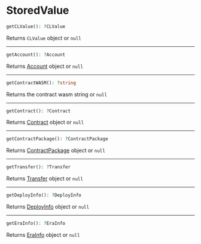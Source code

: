 # StoredValue

```php
getCLValue(): ?CLValue
```
Returns `CLValue` object or `null`

---
```php
getAccount(): ?Account
```
Returns [Account](Account.md) object or `null`

---
```php
getContractWASM(): ?string
```
Returns the contract wasm string or `null`

---
```php
getContract(): ?Contract
```
Returns [Contract](Contract.md) object or `null`

---
```php
getContractPackage(): ?ContractPackage
```
Returns [ContractPackage](ContractPackage.md) object or `null`

---
```php
getTransfer(): ?Transfer
```
Returns [Transfer](Transfer.md) object or `null`

---
```php
getDeployInfo(): ?DeployInfo
```
Returns [DeployInfo](DeployInfo.md) object or `null`

---
```php
getEraInfo(): ?EraInfo
```
Returns [EraInfo](EraInfo.md) object or `null`
